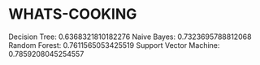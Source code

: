 # WHATS-COOKING
Decision Tree: 0.6368321810182276
Naive Bayes: 0.7323695788812068
Random Forest: 0.7611565053425519
Support Vector Machine: 0.7859208045254557
